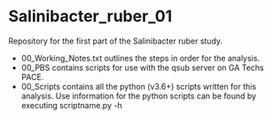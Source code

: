 # Salinibacter_ruber_01
Repository for the first part of the Salinibacter ruber study.
- 00_Working_Notes.txt outlines the steps in order for the analysis.
- 00_PBS contains scripts for use with the qsub server on GA Techs PACE.
- 00_Scripts contains all the python (v3.6+) scripts written for this analysis.
  Use information for the python scripts can be found by executing scriptname.py -h
